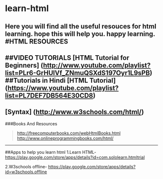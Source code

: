 # learn-html
Here you will find all the useful resouces for html learning. hope this will help you. happy learning.
#HTML RESOURCES
----
##VIDEO TUTORIALS
[HTML Tutorial for Beginners] 
(http://www.youtube.com/playlist?list=PLr6-GrHUlVf_ZNmuQSXdS197Oyr1L9sPB)
##Tutorials in Hindi
[HTML Tutorial]
(https://www.youtube.com/playlist?list=PL7DEF7DB564E30CD8)
----
[Syntax] 
(http://www.w3schools.com/html/)
----
###Books And Resources
>http://freecomputerbooks.com/webHtmlBooks.html
>http://www.onlineprogrammingbooks.com/html/
----
##Apps to help you learn html
1.Learn HTML- https://play.google.com/store/apps/details?id=com.sololearn.htmltrial
>               
2.W3schools offline- https://play.google.com/store/apps/details?id=w3schools.offline
